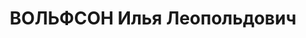---
title: ВОЛЬФСОН Илья Леопольдович
description: "Род. в 1897, Белоруссия, г. Бобруйск, еврей, из служащих, обр.: незаконченное\
  \ высшее, член ВКП(б) с 1924. Проживал: Украинская ССР, г. Харьков, Юмовская, 4,\
  \ кв. 28. Плановик, нач. отд. сбыта обл. конторы \"Заготзерно\" \n  Арестован 01.10.1937.\
  \ Обв. по ст. 54-8-10-11 (участник антисоветской правотроцкистской террористической\
  \ организации). Приговор: спецколлегия Харьковского облсуда, 31.10.1937 – ВМН. Расстрелян\
  \ 26.02.1938, г.Харьков. \n  Реабилитирован 29.08.1956"
---